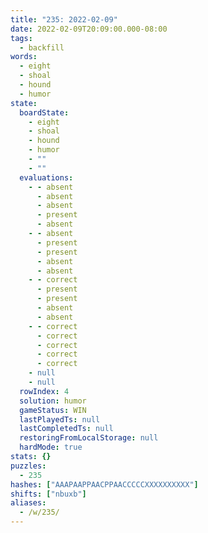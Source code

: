 ```yaml
---
title: "235: 2022-02-09"
date: 2022-02-09T20:09:00.000-08:00
tags:
  - backfill
words:
  - eight
  - shoal
  - hound
  - humor
state:
  boardState:
    - eight
    - shoal
    - hound
    - humor
    - ""
    - ""
  evaluations:
    - - absent
      - absent
      - absent
      - present
      - absent
    - - absent
      - present
      - present
      - absent
      - absent
    - - correct
      - present
      - present
      - absent
      - absent
    - - correct
      - correct
      - correct
      - correct
      - correct
    - null
    - null
  rowIndex: 4
  solution: humor
  gameStatus: WIN
  lastPlayedTs: null
  lastCompletedTs: null
  restoringFromLocalStorage: null
  hardMode: true
stats: {}
puzzles:
  - 235
hashes: ["AAAPAAPPAACPPAACCCCCXXXXXXXXXX"]
shifts: ["nbuxb"]
aliases:
  - /w/235/
---
```

<!-- more -->
